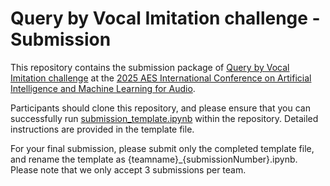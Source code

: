 # Query by Vocal Imitation challenge - Submission

This repository contains the submission package of [Query by Vocal Imitation challenge](https://qvim-aes.github.io/) at the [2025 AES International Conference on Artificial Intelligence and Machine Learning for Audio](https://aes2.org/events-calendar/2025-aes-international-conference-on-artificial-intelligence-and-machine-learning-for-audio/).

Participants should clone this repository, and please ensure that you can successfully run [submission_template.ipynb](submission_template.ipynb) within the repository. Detailed instructions are provided in the template file. 

For your final submission, please submit only the completed template file, and rename the template as {teamname}_{submissionNumber}.ipynb. Please note that we only accept 3 submissions per team. 
